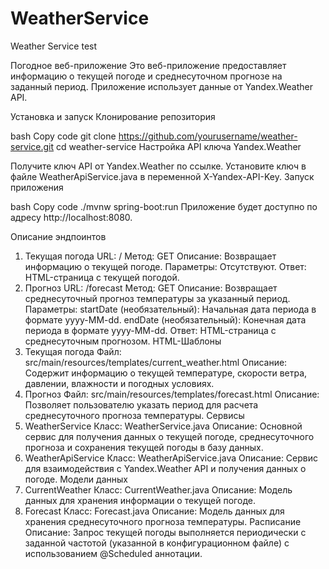 # WeatherService
Weather Service test

Погодное веб-приложение
Это веб-приложение предоставляет информацию о текущей погоде и среднесуточном прогнозе на заданный период. Приложение использует данные от Yandex.Weather API.

Установка и запуск
Клонирование репозитория

bash
Copy code
git clone https://github.com/yourusername/weather-service.git
cd weather-service
Настройка API ключа Yandex.Weather

Получите ключ API от Yandex.Weather по ссылке.
Установите ключ в файле WeatherApiService.java в переменной X-Yandex-API-Key.
Запуск приложения

bash
Copy code
./mvnw spring-boot:run
Приложение будет доступно по адресу http://localhost:8080.

Описание эндпоинтов
1. Текущая погода
URL: /
Метод: GET
Описание: Возвращает информацию о текущей погоде.
Параметры: Отсутствуют.
Ответ: HTML-страница с текущей погодой.
2. Прогноз
URL: /forecast
Метод: GET
Описание: Возвращает среднесуточный прогноз температуры за указанный период.
Параметры:
startDate (необязательный): Начальная дата периода в формате yyyy-MM-dd.
endDate (необязательный): Конечная дата периода в формате yyyy-MM-dd.
Ответ: HTML-страница с среднесуточным прогнозом.
HTML-Шаблоны
1. Текущая погода
Файл: src/main/resources/templates/current_weather.html
Описание: Содержит информацию о текущей температуре, скорости ветра, давлении, влажности и погодных условиях.
2. Прогноз
Файл: src/main/resources/templates/forecast.html
Описание: Позволяет пользователю указать период для расчета среднесуточного прогноза температуры.
Сервисы
1. WeatherService
Класс: WeatherService.java
Описание: Основной сервис для получения данных о текущей погоде, среднесуточного прогноза и сохранения текущей погоды в базу данных.
2. WeatherApiService
Класс: WeatherApiService.java
Описание: Сервис для взаимодействия с Yandex.Weather API и получения данных о погоде.
Модели данных
1. CurrentWeather
Класс: CurrentWeather.java
Описание: Модель данных для хранения информации о текущей погоде.
2. Forecast
Класс: Forecast.java
Описание: Модель данных для хранения среднесуточного прогноза температуры.
Расписание
Описание: Запрос текущей погоды выполняется периодически с заданной частотой (указанной в конфигурационном файле) с использованием @Scheduled аннотации.
